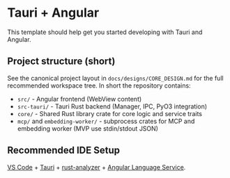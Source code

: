 # Tauri + Angular

This template should help get you started developing with Tauri and Angular.

## Project structure (short)

See the canonical project layout in `docs/designs/CORE_DESIGN.md` for the full recommended workspace tree. In short the repository contains:

- `src/` - Angular frontend (WebView content)
- `src-tauri/` - Tauri Rust backend (Manager, IPC, PyO3 integration)
- `core/` - Shared Rust library crate for core logic and service traits
- `mcp/` and `embedding-worker/` - subprocess crates for MCP and embedding worker (MVP use stdin/stdout JSON)

## Recommended IDE Setup

[VS Code](https://code.visualstudio.com/) + [Tauri](https://marketplace.visualstudio.com/items?itemName=tauri-apps.tauri-vscode) + [rust-analyzer](https://marketplace.visualstudio.com/items?itemName=rust-lang.rust-analyzer) + [Angular Language Service](https://marketplace.visualstudio.com/items?itemName=Angular.ng-template).
